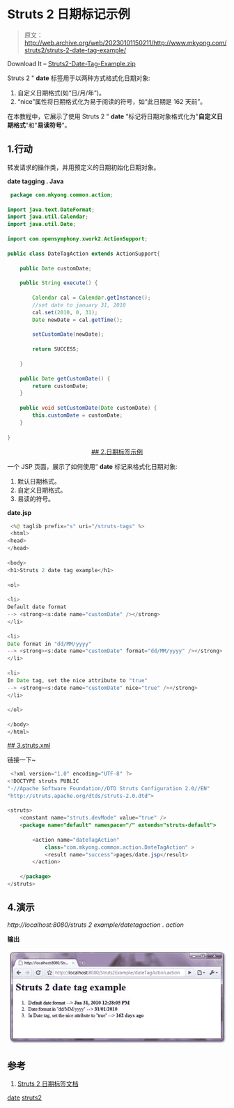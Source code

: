 # Struts 2 日期标记示例

> 原文：<http://web.archive.org/web/20230101150211/http://www.mkyong.com/struts2/struts-2-date-tag-example/>

Download It – [Struts2-Date-Tag-Example.zip](http://web.archive.org/web/20190304032514/http://www.mkyong.com/wp-content/uploads/2010/07/Struts2-Date-Tag-Example.zip)

Struts 2 " **date** 标签用于以两种方式格式化日期对象:

1.  自定义日期格式(如“日/月/年”)。
2.  “nice”属性将日期格式化为易于阅读的符号，如“此日期是 162 天前”。

在本教程中，它展示了使用 Struts 2 " **date** "标记将日期对象格式化为"**自定义日期格式**"和"**易读符号**"。

## 1.行动

转发请求的操作类，并用预定义的日期初始化日期对象。

**date tagging . Java**

```java
 package com.mkyong.common.action;

import java.text.DateFormat;
import java.util.Calendar;
import java.util.Date;

import com.opensymphony.xwork2.ActionSupport;

public class DateTagAction extends ActionSupport{

	public Date customDate;

	public String execute() {

		Calendar cal = Calendar.getInstance();
		//set date to january 31, 2010
		cal.set(2010, 0, 31);
		Date newDate = cal.getTime();

		setCustomDate(newDate);

		return SUCCESS;

	}

	public Date getCustomDate() {
		return customDate;
	}

	public void setCustomDate(Date customDate) {
		this.customDate = customDate;
	}

} 
```

 <ins class="adsbygoogle" style="display:block; text-align:center;" data-ad-format="fluid" data-ad-layout="in-article" data-ad-client="ca-pub-2836379775501347" data-ad-slot="6894224149">## 2.日期标签示例

一个 JSP 页面，展示了如何使用“ **date** 标记来格式化日期对象:

1.  默认日期格式。
2.  自定义日期格式。
3.  易读的符号。

**date.jsp**

```java
 <%@ taglib prefix="s" uri="/struts-tags" %>
 <html>
<head>
</head>

<body>
<h1>Struts 2 date tag example</h1>

<ol>

<li>
Default date format
--> <strong><s:date name="customDate" /></strong>
</li>

<li>
Date format in "dd/MM/yyyy"
--> <strong><s:date name="customDate" format="dd/MM/yyyy" /></strong>
</li>

<li>
In Date tag, set the nice attribute to "true"
--> <strong><s:date name="customDate" nice="true" /></strong>
</li>

</ol>

</body>
</html> 
```

 <ins class="adsbygoogle" style="display:block" data-ad-client="ca-pub-2836379775501347" data-ad-slot="8821506761" data-ad-format="auto" data-ad-region="mkyongregion">## 3.struts.xml

链接一下~

```java
 <?xml version="1.0" encoding="UTF-8" ?>
<!DOCTYPE struts PUBLIC
"-//Apache Software Foundation//DTD Struts Configuration 2.0//EN"
"http://struts.apache.org/dtds/struts-2.0.dtd">

<struts>
 	<constant name="struts.devMode" value="true" />
	<package name="default" namespace="/" extends="struts-default">

		<action name="dateTagAction" 
			class="com.mkyong.common.action.DateTagAction" >
			<result name="success">pages/date.jsp</result>
		</action>

	</package>
</struts> 
```

## 4.演示

*http://localhost:8080/struts 2 example/datetagaction . action*

**输出**

![Struts 2 date tag example](img/360bf967f3592655729a8fd46ea4b5ed.png "Struts2-Date-Tag-Example")

## 参考

1.  [Struts 2 日期标签文档](http://web.archive.org/web/20190304032514/http://struts.apache.org/2.0.14/docs/date.html)

[date](http://web.archive.org/web/20190304032514/http://www.mkyong.com/tag/date/) [struts2](http://web.archive.org/web/20190304032514/http://www.mkyong.com/tag/struts2/)







